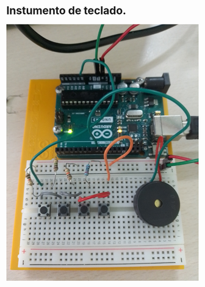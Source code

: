 # Instumento de teclado.

































![imagen](https://github.com/ANGEY33/Arduino/blob/main/IMG_20211214_122225.jpg)
